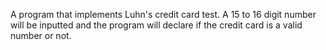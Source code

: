 A program that implements Luhn's credit card test. A 15 to 16 digit number will be inputted and the program will declare if the credit card is a valid number or not. 